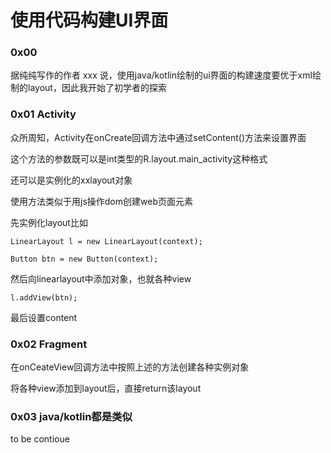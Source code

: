 # 使用代码构建UI界面

### 0x00

据纯纯写作的作者 xxx 说，使用java/kotlin绘制的ui界面的构建速度要优于xml绘制的layout，因此我开始了初学者的探索
### 0x01 Activity
众所周知，Activity在onCreate回调方法中通过setContent()方法来设置界面

这个方法的参数既可以是int类型的R.layout.main_activity这种格式

还可以是实例化的xxlayout对象

使用方法类似于用js操作dom创建web页面元素

先实例化layout比如

`LinearLayout l = new LinearLayout(context);`

`Button btn = new Button(context);`

然后向linearlayout中添加对象，也就各种view

`l.addView(btn);`

最后设置content

### 0x02 Fragment

在onCeateView回调方法中按照上述的方法创建各种实例对象

将各种view添加到layout后，直接return该layout

### 0x03 java/kotlin都是类似

to be contioue